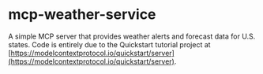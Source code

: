 # mcp-weather-service

A simple MCP server that provides weather alerts and forecast data for U.S. states. Code is entirely due to the Quickstart tutorial project at [https://modelcontextprotocol.io/quickstart/server](https://modelcontextprotocol.io/quickstart/server).
